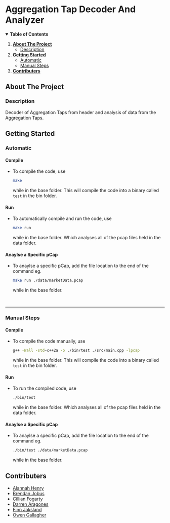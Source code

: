 <!-- Title -->
# Aggregation Tap Decoder And Analyzer ##


<!-- Table of Contents -->
<details open="open">
  <summary><b>Table of Contents</b></summary>
  <ol>
    <li>
      <a href="#about-the-project"><b>About The Project</b></a>
      <ul>
        <li><a href="#description">Description</a></li>
      </ul>
    </li>
    <li>
      <a href="#getting-started"><b>Getting Started</b></a>
      <ul>
	<li><a href="#automatic">Automatic</a></li>
        <li><a href="#manual-steps">Manual Steps</a></li>
      </ul>
    </li>
    <li><a href="#contributers"><b>Contributers</b></a></li>
  </ol>
</details>


<!-- About The Project -->
## About The Project

### Description
Decoder of Aggregation Taps from header and analysis of data from the Aggregation Taps.


<!-- Getting Started -->
## Getting Started

### Automatic
#### Compile
* To compile the code, use
	```sh
	make
	```
	while in the base folder. This will compile the code into a binary called `test` in the bin folder.

#### Run
* To automatically compile and run the code, use
	```sh
	make run
	```
	while in the base folder. Which analyses all of the pcap files held in the data folder.
	
#### Anaylse a Specific pCap
* To anaylse a specific pCap, add the file location to the end of the command eg.
	```sh
	make run ./data/marketData.pcap
	```
	while in the base folder.
<br/>

------
### Manual Steps
#### Compile
* To compile the code manually, use
	```sh
	g++ -Wall -std=c++2a -o ./bin/test ./src/main.cpp -lpcap
	```
	while in the base folder. This will compile the code into a binary called `test` in the bin folder.

#### Run
* To run the compiled code, use
	```sh
	./bin/test
	```
	while in the base folder. Which analyses all of the pcap files held in the data folder.

#### Anaylse a Specific pCap
* To anaylse a specific pCap, add the file location to the end of the command eg.
	```sh
	./bin/test ./data/marketData.pcap
	```
	while in the base folder.


<!-- Contributers -->
## Contributers
* [Alannah Henry](https://github.com/alannahhenry)
* [Brendan Jobus](https://github.com/BrendanJobus)
* [Cillian Fogarty](https://github.com/cillfog1)
* [Darren Aragones](https://github.com/ara-gone)
* [Finn Jaksland](https://github.com/jakslanf)
* [Owen Gallagher](https://github.com/gallagow)
